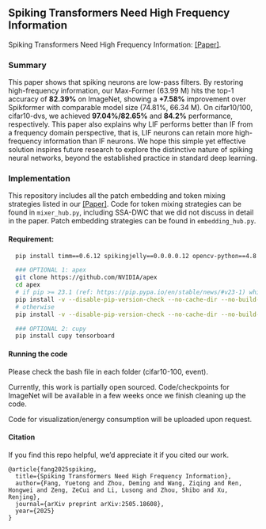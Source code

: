 ## Spiking Transformers Need High Frequency Information

Spiking Transformers Need High Frequency Information: [[Paper]](https://arxiv.org/abs/2505.18608). 
  
### Summary

This paper shows that spiking neurons are low-pass filters. By restoring high-frequency information, our Max-Former (63.99 M) hits the top-1 accuracy of **82.39%** on ImageNet, showing a **+7.58%** improvement over Spikformer with comparable model size (74.81%, 66.34 M). On cifar10/100, cifar10-dvs, we achieved **97.04%/82.65%** and **84.2%** performance, respectively. This paper also explains why LIF performs better than IF from a frequency domain perspective, that is, LIF neurons can retain more high-frequency information than IF neurons. We hope this simple yet effective solution inspires future research to explore the distinctive nature of spiking neural networks, beyond the established practice in standard deep learning.

### Implementation

This repository includes all the patch embedding and token mixing strategies listed in our [[Paper]](https://arxiv.org/abs/2505.18608). Code for token mixing strategies can be found in ``mixer_hub.py``, including SSA-DWC that we did not discuss in detail in the paper. Patch embedding strategies can be found in ``embedding_hub.py``.

#### Requirement:

```bash
  pip install timm==0.6.12 spikingjelly==0.0.0.0.12 opencv-python==4.8.1.78 wandb einops PyYAML Pillow six torch

  ### OPTIONAL 1: apex
  git clone https://github.com/NVIDIA/apex
  cd apex
  # if pip >= 23.1 (ref: https://pip.pypa.io/en/stable/news/#v23-1) which supports multiple `--config-settings` with the same key... 
  pip install -v --disable-pip-version-check --no-cache-dir --no-build-isolation --config-settings "--build-option=--cpp_ext" --config-settings "--build-option=--cuda_ext" ./
  # otherwise
  pip install -v --disable-pip-version-check --no-cache-dir --no-build-isolation --global-option="--cpp_ext" --global-option="--cuda_ext" ./

  ### OPTIONAL 2: cupy
  pip install cupy tensorboard
```

#### Running the code

Please check the bash file in each folder (cifar10-100, event). 

Currently, this work is partially open sourced.  Code/checkpoints for ImageNet will be available in a few weeks once we finish cleaning up the code.

Code for visualization/energy consumption will be uploaded upon request. 




#### Citation

If you find this repo helpful, we’d appreciate it if you cited our work.

```
@article{fang2025spiking,
  title={Spiking Transformers Need High Frequency Information},
  author={Fang, Yuetong and Zhou, Deming and Wang, Ziqing and Ren, Hongwei and Zeng, ZeCui and Li, Lusong and Zhou, Shibo and Xu, Renjing},
  journal={arXiv preprint arXiv:2505.18608},
  year={2025}
}
```
